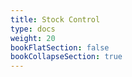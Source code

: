 ```yaml
---
title: Stock Control
type: docs
weight: 20
bookFlatSection: false
bookCollapseSection: true
---
```


